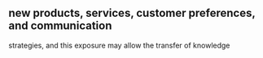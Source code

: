 ## new products, services, customer preferences, and communication

strategies, and this exposure may allow the transfer of knowledge
